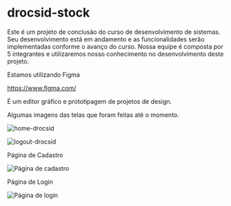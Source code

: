 # drocsid-stock
Este é um projeto de conclusão do curso de desenvolvimento de sistemas.
Seu desenvolvimento está em andamento e as funcionalidades serão implementadas conforme o avanço do curso.
Nossa equipe é composta por 5 integrantes e utilizaremos nosso conhecimento no desenvolvimento deste projeto.

Estamos utilizando Figma

https://www.figma.com/

É um editor gráfico e prototipagem de projetos de design.

Algumas imagens das telas que foram feitas até o momento.

![home-drocsid](https://user-images.githubusercontent.com/52226835/120988013-8ce61000-c754-11eb-8370-69eca6198d07.PNG)

![logout-drocsid](https://user-images.githubusercontent.com/52226835/120988038-91122d80-c754-11eb-87a7-bf4978a279a8.PNG)

Página de Cadastro

![Página de cadastro](https://user-images.githubusercontent.com/52226835/120986045-91112e00-c752-11eb-9a9c-94dd6c09907d.png)

Página de Login

![Página de login](https://user-images.githubusercontent.com/52226835/120986091-9bcbc300-c752-11eb-80a3-b74eac96aa2c.png)
